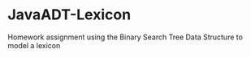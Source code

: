 # JavaADT-Lexicon
Homework assignment using the Binary Search Tree Data Structure to model a lexicon
